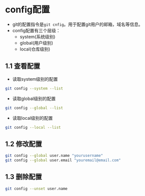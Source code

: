 # config配置
* git的配置指令是```git cnfig```。用于配置git用户的邮箱，域名等信息。
* config配置有三个层级：
  * system(系统级别)
  * global(用户级别)
  * local(仓库级别)
## 1.1 查看配置
* 读取system级别的配置
 ```bash
 git config --system --list
 ```
* 读取global级别的配置
 ```bash
 git config --global --list
 ```
* 读取local级别的配置
 ```bash
 git config --local --list
 ```
## 1.2 修改配置
```sh
git config --global user.name "yourusername"
git config --global user.email "youremail@email.com"
```
## 1.3 删除配置
```sh
git config --unset user.name
```